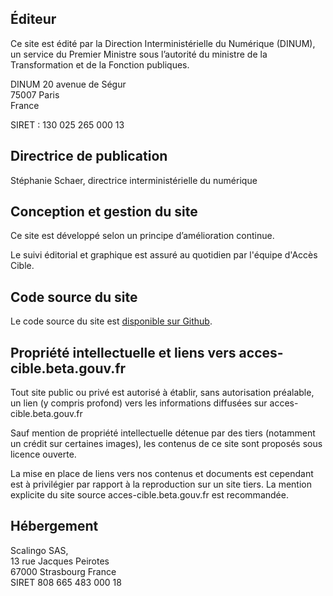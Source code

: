 ## Éditeur

Ce site est édité par la Direction Interministérielle du Numérique (<abbr>DINUM</abbr>), un service du Premier Ministre sous l’autorité du ministre de la Transformation et de la Fonction publiques.

<abbr>DINUM</abbr>
20 avenue de Ségur \
75007 Paris \
France

<abbr>SIRET</abbr> : 130&nbsp;025&nbsp;265&nbsp;000&nbsp;13

## Directrice de publication

Stéphanie Schaer, directrice interministérielle du numérique

## Conception et gestion du site

Ce site est développé selon un principe d’amélioration continue.

Le suivi éditorial et graphique est assuré au quotidien par l'équipe d'Accès Cible.

## Code source du site

Le code source du site est [disponible sur Github](https://github.com/betagouv/acces-cible).

## Propriété intellectuelle et liens vers acces-cible.beta.gouv.fr

Tout site public ou privé est autorisé à établir, sans autorisation préalable, un lien (y compris profond) vers les informations diffusées sur acces-cible.beta.gouv.fr

Sauf mention de propriété intellectuelle détenue par des tiers (notamment un crédit sur certaines images), les contenus de ce site sont proposés sous licence ouverte.

La mise en place de liens vers nos contenus et documents est cependant est à privilégier par rapport à la reproduction sur un site tiers. La mention explicite du site source acces-cible.beta.gouv.fr est recommandée.

## Hébergement

Scalingo SAS, \
13 rue Jacques Peirotes \
67000 Strasbourg France \
<abbr>SIRET</abbr> 808&nbsp;665&nbsp;483&nbsp;000&nbsp;18
